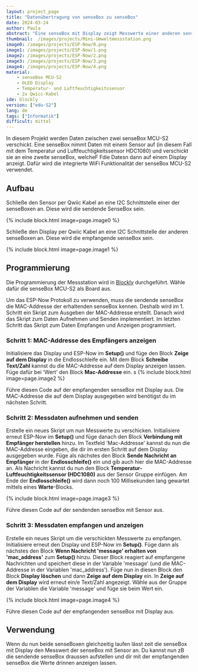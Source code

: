 ```yaml
---
layout: project_page
title: "Datenübertragung von senseBox zu senseBox"
date: 2024-03-24
author: Paula
abstract: "Eine senseBox mit Display zeigt Messwerte einer anderen senseBox, welche per ESP-Now übertragen wurden."
thumbnail:  /images/projects/Mini-Umweltmessstation.png
image0: /images/projects/ESP-Now/0.png
image1: /images/projects/ESP-Now/1.png
image2: /images/projects/ESP-Now/2.png
image3: /images/projects/ESP-Now/3.png
image4: /images/projects/ESP-Now/4.png
material:
    - senseBox MCU-S2
    - OLED Display
    - Temperatur- und Luftfeuchtigkeitssensor
    - 2x Qwicc-Kabel
ide: blockly
version: ["edu-S2"]   
lang: de
tags: ["Informatik"]
difficult: mittel
---
```


In diesem Projekt werden Daten zwischen zwei senseBox MCU-S2 verschickt. Eine senseBox nimmt Daten mit einem Sensor auf (in diesem Fall mit dem Temperatur und Luftfeuchtigkeitssensor HDC1080) und verschickt sie an eine zweite senseBox, welcheF Fdie Datesn dann auf einem Display anzeigt. Dafür wird die integrierte WiFi Funktionalität der senseBox MCU-S2 verwendet.

## Aufbau
Schließe den Sensor per Qwiic Kabel an eine I2C Schnittstelle einer der senseBoxen an. Diese wird die sendende SenseBox sein.

{% include block.html image=page.image0 %}

Schließe den Display per Qwiic Kabel an eine I2C Schnittstelle der anderen senseBoxen an. Diese wird die empfangende senseBox sein.

{% include block.html image=page.image1 %}

## Programmierung

Die Programmierung der Messstation wird in [Blockly](https://blockly.sensebox.de) durchgeführt. Wähle dafür die senseBox MCU-S2 als Board aus. 

Um das ESP-Now Protokoll zu verwenden, muss die sendende senseBox die MAC-Addresse der erhaltenden senseBox kennen. Deshalb wird im 1. Schritt ein Skript zum Ausgeben der MAC-Addresse erstellt. Danach wird das Skript zum Daten Aufnehmen und Senden implementiert. Im letzten Schritt das Skript zum Daten Empfangen und Anzeigen programmiert.

### Schritt 1: MAC-Addresse des Empfängers anzeigen 

Initialisiere das Display und ESP-Now im __Setup()__ und füge den Block __Zeige auf dem Display__ in die Endlosschleife ein. Mit dem Block __Schreibe Text/Zahl__ kannst du die MAC-Addresse auf dem Display anzeigen lassen. Füge dafür bei 'Wert' den Block __Mac-Addresse__ ein. 
s
{% include block.html image=page.image2 %}

Führe diesen Code auf der empfangenden senseBox mit Display aus. Die MAC-Addresse die auf dem Display ausgegeben wird benötigst du im nächsten Schritt. 

### Schritt 2: Messdaten aufnehmen und senden

Erstelle ein neues Skript um nun Messwerte zu verschicken. Initialisiere erneut ESP-Now im __Setup()__ und füge danach den Block __Verbindung mit Empfänger herstellen__ hinzu. Im Textfeld 'Mac-Addresse' kannst du nun die MAC-Addresse eingeben, die dir im ersten Schritt auf dem Display ausgegeben wurde. Füge als nächstes den Block __Sende Nachricht an Empfänger__ in der __Endlosschleife()__ ein und gib auch hier die MAC-Addresse an. Als Nachricht kannst du nun den Block __Temperatur-Luftfeuchtigkeitssensor (HDC1080)__ aus der Sensor Gruppe einfügen. Am Ende der __Endlosschleife()__ wird dann noch 100 Millisekunden lang gewartet mittels eines __Warte__-Blocks.

 {% include block.html image=page.image3 %}

Führe diesen Code auf der sendenden senseBox mit Sensor aus.

### Schritt 3: Messdaten empfangen und anzeigen

Erstelle ein neues Skript um die verschickten Messwerte zu empfangen.
Initialisiere erneut den Display und ESP-Now im __Setup()__. Füge dann als nächstes den Block __Wenn Nachricht 'message' erhalten von 'mac_address'__ zum __Setup()__ hinzu. Dieser Block reagiert auf empfangene Nachrichten und speichert diese in der Variable 'message' (und die MAC-Addresse in der Variablen 'mac_address').
Füge nun in diesen Block den Block __Display löschen__ und dann __Zeige auf dem Display__ ein. In __Zeige auf dem Display__ wird erneut ein/e Text/Zahl angezeigt. Wähle aus der Gruppe der Variablen die Variable 'message' und füge sie beim Wert ein.

 {% include block.html image=page.image4 %}

Führe diesen Code auf der empfangenden senseBox mit Display aus.

## Verwendung

Wenn du nun beide senseBoxen gleichzeitig laufen lässt zeit die senseBox mit Display den Messwert der senseBox mit Sensor an. Du kannst nun zB die sendende senseBox draussen aufstellen und dir mit der empfangenden senseBox die Werte drinnen anzeigen lassen.
